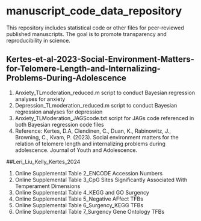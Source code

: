 # manuscript_code_data_repository
This repository includes statistical code or other files for peer-reviewed published manuscripts. The goal is to promote transparency and reproducibility in science.

## Kertes-et-al-2023-Social-Environment-Matters-for-Telomere-Length-and-Internalizing-Problems-During-Adolescence

1. Anxiety_TLmoderation_reduced.m script to conduct Bayesian regression analyses for anxiety
2. Depression_TLmoderation_reduced.m script to conduct Bayesian regression analyses for depression
3. Anxiety_TLModeration_JAGScode.txt script for JAGs code referenced in both Bayesian regression code files
4. Reference: Kertes, D.A, Clendinen, C., Duan, K., Rabinowitz, J., Browning, C., Kvam, P. (2023). Social environment matters for the relation of telomere length and internalizing problems during adolescence. Journal of Youth and Adolescence.

##Leri_Liu_Kelly_Kertes_2024

1. Online Supplemental Table 2_ENCODE Accession Numbers
2. Online Supplemental Table 3_CpG Sites Significantly Associated With Temperament Dimensions
3. Online Supplemental Table 4_KEGG and GO Surgency
4. Online Supplemental Table 5_Negative AFfect TFBs
5. Online Supplemental Table 6_Surgency_KEGG TFBs
6. Online Supplemental Table 7_Surgency Gene Ontology TFBs


